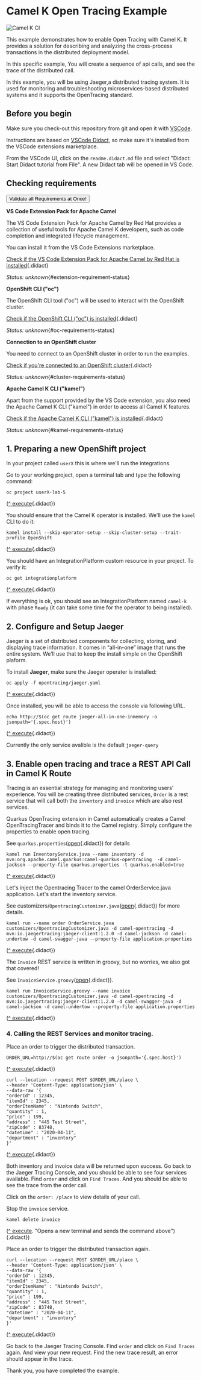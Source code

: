 # Camel K Open Tracing Example

![Camel K CI](https://github.com/openshift-integration/camel-k-example-basic/workflows/Camel%20K%20CI/badge.svg)

This example demonstrates how to enable Open Tracing with Camel K. It provides a solution for describing and analyzing the cross-process transactions in the distributed deployment model.

In this specific example, You will create a sequence of api calls, and see the trace of the distributed call.

In this example, you will be using Jaeger,a distributed tracing system. It is used for monitoring and troubleshooting microservices-based distributed systems and it supports the OpenTracing standard.

## Before you begin

Make sure you check-out this repository from git and open it with [VSCode](https://code.visualstudio.com/).

Instructions are based on [VSCode Didact](https://github.com/redhat-developer/vscode-didact), so make sure it's installed
from the VSCode extensions marketplace.

From the VSCode UI, click on the `readme.didact.md` file and select "Didact: Start Didact tutorial from File". A new Didact tab will be opened in VS Code.

## Checking requirements

<a href='didact://?commandId=vscode.didact.validateAllRequirements' title='Validate all requirements!'><button>Validate all Requirements at Once!</button></a>

**VS Code Extension Pack for Apache Camel**

The VS Code Extension Pack for Apache Camel by Red Hat provides a collection of useful tools for Apache Camel K developers,
such as code completion and integrated lifecycle management.

You can install it from the VS Code Extensions marketplace.

[Check if the VS Code Extension Pack for Apache Camel by Red Hat is installed](didact://?commandId=vscode.didact.extensionRequirementCheck&text=extension-requirement-status$$redhat.apache-camel-extension-pack&completion=Camel%20extension%20pack%20is%20available%20on%20this%20system. "Checks the VS Code workspace to make sure the extension pack is installed"){.didact}

*Status: unknown*{#extension-requirement-status}

**OpenShift CLI ("oc")**

The OpenShift CLI tool ("oc") will be used to interact with the OpenShift cluster.

[Check if the OpenShift CLI ("oc") is installed](didact://?commandId=vscode.didact.cliCommandSuccessful&text=oc-requirements-status$$oc%20help "Tests to see if `oc help` returns a 0 return code"){.didact}


*Status: unknown*{#oc-requirements-status}


**Connection to an OpenShift cluster**

You need to connect to an OpenShift cluster in order to run the examples.

[Check if you're connected to an OpenShift cluster](didact://?commandId=vscode.didact.requirementCheck&text=cluster-requirements-status$$oc%20get%20project$$NAME&completion=OpenShift%20is%20connected. "Tests to see if `kamel version` returns a result"){.didact}

*Status: unknown*{#cluster-requirements-status}

**Apache Camel K CLI ("kamel")**

Apart from the support provided by the VS Code extension, you also need the Apache Camel K CLI ("kamel") in order to
access all Camel K features.

[Check if the Apache Camel K CLI ("kamel") is installed](didact://?commandId=vscode.didact.requirementCheck&text=kamel-requirements-status$$kamel%20version$$Camel%20K%20Client&completion=Apache%20Camel%20K%20CLI%20is%20available%20on%20this%20system. "Tests to see if `kamel version` returns a result"){.didact}

*Status: unknown*{#kamel-requirements-status}


## 1. Preparing a new OpenShift project

In your project called `userX` this is where we'll run the integrations.

Go to your working project, open a terminal tab and type the following command:


```
oc project userX-lab-5
```
([^ execute](didact://?commandId=vscode.didact.sendNamedTerminalAString&text=camelTerm$$oc%20project%20userX-lab-5&completion=Use%20your%20namespace. "Opens a new terminal and sends the command above"){.didact})

You should ensure that the Camel K operator is installed. We'll use the `kamel` CLI to do it:

```
kamel install --skip-operator-setup --skip-cluster-setup --trait-profile OpenShift
```
([^ execute](didact://?commandId=vscode.didact.sendNamedTerminalAString&text=camelTerm$$kamel%20install%20--skip-operator-setup%20--skip-cluster-setup%20--trait-profile%20OpenShift&completion=Camel%20K%20platform%20installation. "Opens a new terminal and sends the command above"){.didact})


You should have an IntegrationPlatform custom resource in your project. To verify it:

```
oc get integrationplatform
```
([^ execute](didact://?commandId=vscode.didact.sendNamedTerminalAString&text=camelTerm$$oc%20get%20integrationplatform&completion=Camel%20K%20integration%20platform%20verification. "Opens a new terminal and sends the command above"){.didact})

If everything is ok, you should see an IntegrationPlatform named `camel-k` with phase `Ready` (it can take some time for the
operator to being installed).


## 2. Configure and Setup Jaeger

Jaeger is a set of distributed components for collecting, storing, and displaying trace information. It comes in “all-in-one” image that runs the entire system. We’ll use that to keep the install simple on the OpenShift plaform.

To install **Jaeger**, make sure the Jaeger operater is installed:

```
oc apply -f opentracing/jaeger.yaml
```

([^ execute](didact://?commandId=vscode.didact.sendNamedTerminalAString&text=camelTerm$$oc%20apply%20-f%20opentracing/jaeger.yaml "Opens a new terminal and sends the command above"){.didact})

Once installed, you will be able to access the console via following URL.

```
echo http://$(oc get route jaeger-all-in-one-inmemory -o jsonpath='{.spec.host}')
```
([^ execute](didact://?commandId=vscode.didact.sendNamedTerminalAString&text=camelTerm$$echo%20http://$(oc%20get%20route%20jaeger-all-in-one-inmemory%20-o%20jsonpath='{.spec.host}') "Opens a new terminal and sends the command above"){.didact})


Currently the only service avalible is the default `jaeger-query`

## 3. Enable open tracing and trace a REST API Call in Camel K Route

Tracing is an essential strategy for managing and monitoring  users’ experience. You will be creating three distributed services, `Order` is a rest service that will call both the `inventory` and `invoice`  which are also rest services.


Quarkus OpenTracing extension in Camel automatically creates a Camel OpenTracingTracer and binds it to the Camel registry. Simply configure the properties to enable open tracing.

See `quarkus.properties`([open](didact://?commandId=vscode.openFolder&projectFilePath=../camel-k-example-jaeger/quarkus.properties&completion=Opened%20the%20quarkus.properties%20file "Opens the quarkus.properties file"){.didact}) for details

```
kamel run InventoryService.java --name inventory -d mvn:org.apache.camel.quarkus:camel-quarkus-opentracing  -d camel-jackson --property-file quarkus.properties -t quarkus.enabled=true
```
([^ execute](didact://?commandId=vscode.didact.sendNamedTerminalAString&text=camelTerm$$kamel%20run%20InventoryService.java%20--name%20inventory%20-d%20mvn:org.apache.camel.quarkus:camel-quarkus-opentracing%20-d%20camel-jackson%20--property-file%20quarkus.properties%20-t%20quarkus.enabled=true "Opens a new terminal and sends the command above"){.didact})

Let's inject the Opentracing Tracer to the camel OrderService.java application. Let's start the inventory service.


See customizers/`OpentracingCustomizer.java`([open](didact://?commandId=vscode.openFolder&projectFilePath=../camel-k-example-jaeger/customizers/OpentracingCustomizer.java&completion=Opened%20the%20OpentracingCustomizer.java%20file "Opens the OpentracingCustomizer.java file"){.didact}) for more details.

```
kamel run --name order OrderService.java customizers/OpentracingCustomizer.java -d camel-opentracing -d mvn:io.jaegertracing:jaeger-client:1.2.0 -d camel-jackson -d camel-undertow -d camel-swagger-java --property-file application.properties
```
([^ execute](didact://?commandId=vscode.didact.sendNamedTerminalAString&text=camelTerm$$kamel%20run%20--name%20order%20OrderService.java%20customizers/OpentracingCustomizer.java%20-d%20camel-opentracing%20-d%20mvn:io.jaegertracing:jaeger-client:1.2.0%20-d%20camel-jackson%20-d%20camel-undertow%20-d%20camel-swagger-java%20--property-file%20application.properties "Opens a new terminal and sends the command above"){.didact})

The `Invoice` REST service is written in groovy, but no worries, we also got that covered!

See `InvoiceService.groovy`([open](didact://?commandId=vscode.openFolder&projectFilePath=../camel-k-example-jaeger/InvoiceService.groovy&completion=Opened%20the%20InvoiceService.groovy%20file "Opens the InvoiceService.groovy file"){.didact}).

```
kamel run InvoiceService.groovy --name invoice customizers/OpentracingCustomizer.java -d camel-opentracing -d mvn:io.jaegertracing:jaeger-client:1.2.0 -d camel-swagger-java -d camel-jackson -d camel-undertow --property-file application.properties
```
([^ execute](didact://?commandId=vscode.didact.sendNamedTerminalAString&text=camelTerm$$kamel%20run%20InvoiceService.groovy%20--name%20invoice%20customizers/OpentracingCustomizer.java%20-d%20camel-opentracing%20-d%20mvn:io.jaegertracing:jaeger-client:1.2.0%20-d%20camel-swagger-java%20-d%20camel-jackson%20-d%20camel-undertow%20--property-file%20application.properties "Opens a new terminal and sends the command above"){.didact})


### 4. Calling the REST Services and monitor tracing.

Place an order to trigger the distributed transaction.

```
ORDER_URL=http://$(oc get route order -o jsonpath='{.spec.host}')
```
([^ execute](didact://?commandId=vscode.didact.sendNamedTerminalAString&text=camelTerm$$ORDER_URL=http://$(oc%20get%20route%20order%20-o%20jsonpath='{.spec.host}') "Opens a new terminal and sends the command above"){.didact})

```
curl --location --request POST $ORDER_URL/place \
--header 'Content-Type: application/json' \
--data-raw '{
"orderId" : 12345,      
"itemId" : 2345,
"orderItemName" : "Nintendo Switch",
"quantity" : 1,
"price" : 199,
"address" : "445 Test Street",
"zipCode" : 83748,
"datetime" : "2020-04-11",
"department" : "inventory"
}'
```
([^ execute](didact://?commandId=vscode.didact.sendNamedTerminalAString&text=camelTerm$$curl%20--location%20--request%20POST%20$ORDER_URL/place%20--header%20'Content-Type:%20application/json'%20--data-raw%20'{"orderId"%20:%2012345,"itemId"%20:%202345,"orderItemName"%20:%20"Nintendo%20Switch","quantity"%20:%201,"price"%20:%20199,"address"%20:%20"445%20Test%20Street","zipCode"%20:%2083748,"datetime"%20:%20"2020-04-11","department"%20:%20"inventory"}' "Opens a new terminal and sends the command above"){.didact})

Both inventory and invoice data will be returned upon success. Go back to the Jaeger Tracing Console, and you should be able to see four services available.  Find `order` and click on `Find Traces`. And you should be able to see the trace from the order call.

Click on the `order: /place` to view details of your call.

Stop the `invoice` service.

```
kamel delete invoice
```
([^ execute](didact://?commandId=vscode.didact.sendNamedTerminalAString&text=camelTerm$$kamel%20delete%20invoice'). "Opens a new terminal and sends the command above"){.didact})


Place an order to trigger the distributed transaction again.

```
curl --location --request POST $ORDER_URL/place \
--header 'Content-Type: application/json' \
--data-raw '{
"orderId" : 12345,      
"itemId" : 2345,
"orderItemName" : "Nintendo Switch",
"quantity" : 1,
"price" : 199,
"address" : "445 Test Street",
"zipCode" : 83748,
"datetime" : "2020-04-11",
"department" : "inventory"
}'
```
([^ execute](didact://?commandId=vscode.didact.sendNamedTerminalAString&text=camelTerm$$curl%20--location%20--request%20POST%20$ORDER_URL/place%20--header%20'Content-Type:%20application/json'%20--data-raw%20'{"orderId"%20:%2012345,"itemId"%20:%202345,"orderItemName"%20:%20"Nintendo%20Switch","quantity"%20:%201,"price"%20:%20199,"address"%20:%20"445%20Test%20Street","zipCode"%20:%2083748,"datetime"%20:%20"2020-04-11","department"%20:%20"inventory"}' "Opens a new terminal and sends the command above"){.didact})


Go back to the Jaeger Tracing Console. Find `order` and click on `Find Traces` again. And view your new request. Find the new trace result, an error should appear in the trace.

Thank you, you have completed the example.
